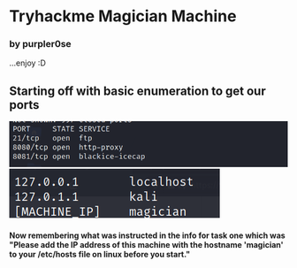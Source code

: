 <h1> Tryhackme Magician Machine </h1>
<h3>by purpler0se</h3>
	<p>...enjoy :D</p>
<h2> Starting off with basic enumeration to get our ports </h2>
<img src="https://github.com/purpler0se/tryhackme-writeups/blob/main/images/nmap.png">
<img src="https://github.com/purpler0se/tryhackme-writeups/blob/main/images/etc.png">
<h4> Now remembering what was instructed in the info for task one which was "Please add the IP address of this machine with the hostname 'magician'
to your /etc/hosts file on linux before you start." </h4>
